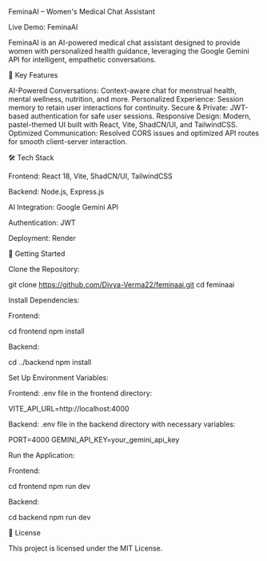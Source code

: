FeminaAI – Women's Medical Chat Assistant

Live Demo: FeminaAI

FeminaAI is an AI-powered medical chat assistant designed to provide women with personalized health guidance, leveraging the Google Gemini API for intelligent, empathetic conversations.

🌟 Key Features

AI-Powered Conversations: Context-aware chat for menstrual health, mental wellness, nutrition, and more.
Personalized Experience: Session memory to retain user interactions for continuity.
Secure & Private: JWT-based authentication for safe user sessions.
Responsive Design: Modern, pastel-themed UI built with React, Vite, ShadCN/UI, and TailwindCSS.
Optimized Communication: Resolved CORS issues and optimized API routes for smooth client-server interaction.

🛠️ Tech Stack

Frontend: React 18, Vite, ShadCN/UI, TailwindCSS

Backend: Node.js, Express.js

AI Integration: Google Gemini API

Authentication: JWT

Deployment: Render

🚀 Getting Started

Clone the Repository:

git clone https://github.com/Divya-Verma22/feminaai.git
cd feminaai


Install Dependencies:

Frontend:

cd frontend
npm install


Backend:

cd ../backend
npm install


Set Up Environment Variables:

Frontend: .env file in the frontend directory:

VITE_API_URL=http://localhost:4000


Backend: .env file in the backend directory with necessary variables:

PORT=4000
GEMINI_API_KEY=your_gemini_api_key


Run the Application:

Frontend:

cd frontend
npm run dev


Backend:

cd backend
npm run dev

📄 License

This project is licensed under the MIT License.
